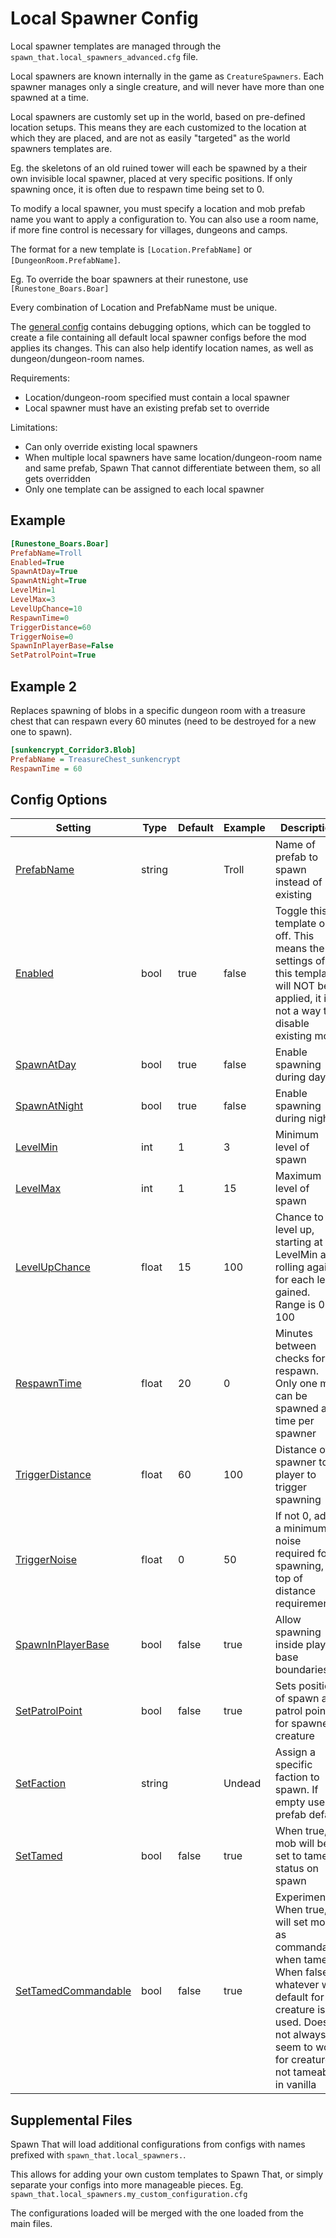 # Local Spawner Config

Local spawner templates are managed through the `spawn_that.local_spawners_advanced.cfg` file.

Local spawners are known internally in the game as `CreatureSpawners`.
Each spawner manages only a single creature, and will never have more than one spawned at a time.

Local spawners are customly set up in the world, based on pre-defined location setups. This means they are each customized to the location at which they are placed, and are not as easily "targeted" as the world spawners templates are. 

Eg. the skeletons of an old ruined tower will each be spawned by a their own invisible local spawner, placed at very specific positions. If only spawning once, it is often due to respawn time being set to 0.

To modify a local spawner, you must specify a location and mob prefab name you want to apply a configuration to.
You can also use a room name, if more fine control is necessary for villages, dungeons and camps.

The format for a new template is `[Location.PrefabName]` or `[DungeonRoom.PrefabName]`. 

Eg.
To override the boar spawners at their runestone, use 
`[Runestone_Boars.Boar]`

Every combination of Location and PrefabName must be unique.

The [general config](General-Config) contains debugging options, which can be toggled to create a file containing all default local spawner configs before the mod applies its changes.
This can also help identify location names, as well as dungeon/dungeon-room names.

Requirements:
- Location/dungeon-room specified must contain a local spawner
- Local spawner must have an existing prefab set to override

Limitations:
- Can only override existing local spawners
- When multiple local spawners have same location/dungeon-room name and same prefab, Spawn That cannot differentiate between them, so all gets overridden
- Only one template can be assigned to each local spawner

## Example 
``` INI
[Runestone_Boars.Boar]
PrefabName=Troll
Enabled=True
SpawnAtDay=True
SpawnAtNight=True
LevelMin=1
LevelMax=3
LevelUpChance=10
RespawnTime=0
TriggerDistance=60
TriggerNoise=0
SpawnInPlayerBase=False
SetPatrolPoint=True
```

## Example 2
Replaces spawning of blobs in a specific dungeon room with a treasure chest that can respawn every 60 minutes (need to be destroyed for a new one to spawn).

``` INI
[sunkencrypt_Corridor3.Blob]
PrefabName = TreasureChest_sunkencrypt
RespawnTime = 60
```

## Config Options

| Setting | Type | Default | Example | Description |
| --- | --- | --- | --- | --- |
| [PrefabName](#config-options-PrefabName) | string | | Troll | Name of prefab to spawn instead of existing |
| [Enabled](#config-options-Enabled) | bool | true | false | Toggle this template on-off. This means the settings of this template will NOT be applied, it is not a way to disable existing mobs |
| [SpawnAtDay](#config-options-SpawnAtDay) | bool | true | false | Enable spawning during day. |
| [SpawnAtNight](#config-options-SpawnAtNight) | bool | true | false | Enable spawning during night. |
| [LevelMin](#config-options-LevelMin) | int | 1 | 3 | Minimum level of spawn |
| [LevelMax](#config-options-LevelMax) | int | 1 | 15 | Maximum level of spawn |
| [LevelUpChance](#config-options-LevelUpChance) | float | 15 | 100 | Chance to level up, starting at LevelMin and rolling again for each level gained. Range is 0 to 100 |
| [RespawnTime](#config-options-RespawnTime) | float | 20 | 0 | Minutes between checks for respawn. Only one mob can be spawned at time per spawner |
| [TriggerDistance](#config-options-TriggerDistance) | float | 60 | 100 | Distance of spawner to player to trigger spawning |
| [TriggerNoise](#config-options-TriggerNoise) | float | 0 | 50 | If not 0, adds a minimum noise required for spawning, on top of distance requirement |
| [SpawnInPlayerBase](#config-options-SpawnInPlayerBase) | bool | false | true | Allow spawning inside player base boundaries |
| [SetPatrolPoint](#config-options-SetPatrolPoint) | bool | false | true | Sets position of spawn as patrol point for spawned creature |
| [SetFaction](#config-options-SetFaction) | string | | Undead | Assign a specific faction to spawn. If empty uses prefab default |
| [SetTamed](#config-options-SetTamed) | bool | false | true | When true, mob will be set to tamed status on spawn |
| [SetTamedCommandable](#config-options-SetTamedCommandable) | bool | false | true | Experimental. When true, will set mob as commandable when tamed. When false, whatever was default for the creature is used. Does not always seem to work for creatures not tameable in vanilla |

## Supplemental Files

Spawn That will load additional configurations from configs with names prefixed with `spawn_that.local_spawners.`.

This allows for adding your own custom templates to Spawn That, or simply separate your configs into more manageable pieces.
Eg. `spawn_that.local_spawners.my_custom_configuration.cfg`

The configurations loaded will be merged with the one loaded from the main files.